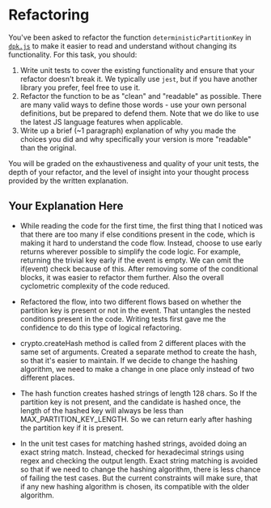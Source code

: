 # Refactoring

You've been asked to refactor the function `deterministicPartitionKey` in [`dpk.js`](dpk.js) to make it easier to read and understand without changing its functionality. For this task, you should:

1. Write unit tests to cover the existing functionality and ensure that your refactor doesn't break it. We typically use `jest`, but if you have another library you prefer, feel free to use it.
2. Refactor the function to be as "clean" and "readable" as possible. There are many valid ways to define those words - use your own personal definitions, but be prepared to defend them. Note that we do like to use the latest JS language features when applicable.
3. Write up a brief (~1 paragraph) explanation of why you made the choices you did and why specifically your version is more "readable" than the original.

You will be graded on the exhaustiveness and quality of your unit tests, the depth of your refactor, and the level of insight into your thought process provided by the written explanation.

## Your Explanation Here

- While reading the code for the first time, the first thing that I noticed was that there are too many if else conditions present in the code, which is making it hard to understand the code flow. Instead, choose to use early returns wherever possible to simplify the code logic. For example, returning the trivial key early if the event is empty. We can omit the if(event) check because of this. After removing some of the conditional blocks, it was easier to refactor them further. Also the overall cyclometric complexity of the code reduced.

- Refactored the flow, into two different flows based on whether the partition key is present or not in the event. That untangles the nested conditions present in the code. Writing tests first gave me the confidence to do this type of logical refactoring. 

- crypto.createHash method is called from 2 different places with the same set of arguments. Created a separate method to create the hash, so that it's easier to maintain. If we decide to change the hashing algorithm, we need to make a change in one place only instead of two different places. 

- The hash function creates hashed strings of length 128 chars. So If the partition key is not present, and the candidate is hashed once, the length of the hashed key will always be less than MAX_PARTITION_KEY_LENGTH. So we can return early after hashing the partition key if it is present. 

- In the unit test cases for matching hashed strings, avoided doing an exact string match. Instead, checked for hexadecimal strings using regex and checking the output length. Exact string matching is avoided so that if we need to change the hashing algorithm, there is less chance of failing the test cases. But the current constraints will make sure, that if any new hashing algorithm is chosen, its compatible with the older algorithm.

